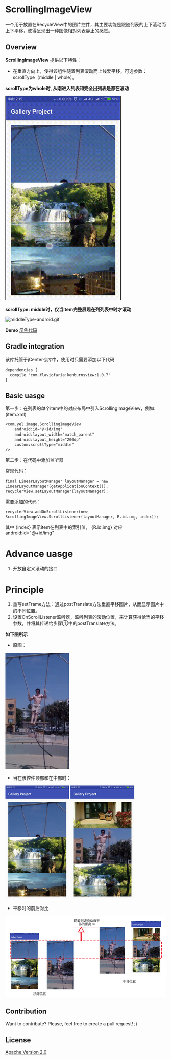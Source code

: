 ScrollingImageView
========

 一个用于放置在RecycleView中的图片控件，其主要功能是跟随列表的上下滚动而上下平移，使得呈现出一种图像相对列表静止的感觉。
 

Overview
-----------

**ScrollingImageView** 提供以下特性：

* 在垂直方向上，使得该组件随着列表滚动而上线爱平移，可选参数：scrollType（middle | whole）。

**scrollType为whole时, 从刚进入列表和完全出列表是都在滚动**

![wholeType-android.gif](wholeType-android.gif)

**scrollType: middle时，仅当item完整展现在列列表中时才滚动**

![middleType-android.gif](middleType-android.gif)

**Demo** [示例代码](https://github.com/freedomofme/ScrollingImageView/tree/master/example)

Gradle integration
---------------

该库托管于jCenter仓库中，使用时只需要添加以下代码

	dependencies {
  	  compile 'com.flaviofaria:kenburnsview:1.0.7'
	}

Basic uasge
-----------

第一步：在列表的单个item中的对应布局中引入ScrollingImageView，例如:(item.xml)
	
	<com.yel.image.ScrollingImageView
        android:id="@+id/img"
        android:layout_width="match_parent"
        android:layout_height="200dp"
        custom:scrollType="middle"
    />

第二步：在代码中添加监听器

常规代码：

	final LinearLayoutManager layoutManager = new LinearLayoutManager(getApplicationContext());
  	recyclerView.setLayoutManager(layoutManager);
  	
需要添加的代码：
  	
  	recyclerView.addOnScrollListener(new ScrollingImageView.ScrollListener(layoutManager, R.id.img, index));
  	
  	
其中 {index} 表示item在列表中的索引值， {R.id.img} 对应android:id="@+id/img"

Advance uasge 
===

1. 开放自定义滚动的接口


Principle
===
1. 重写setFrame方法：通过postTranslate方法垂直平移图片，从而显示图片中的不同位置。
2. 设置OnScrollListener监听器，监听列表的滚动位置，来计算获得恰当的平移参数，并将其传递给步骤①中的postTranslate方法。

**如下图所示**

* 原图：

<img src="./origin.jpg" alt="Drawing" style="width: 200px;"/>

* 当在该控件顶部和在中部时：

<img src="./top.jpeg" alt="Drawing" style="width: 200px;"/>
<img src="./middle.jpeg" alt="Drawing" style="width: 200px;"/>

* 平移时的前后对比

<img src="./prin.jpg" alt="Drawing" style="width: 700px;"/>

  	
Contribution
------------

Want to contribute? Please, feel free to create a pull request! ;)

License
----------

[Apache Version 2.0][License]

[License]:          http://www.apache.org/licenses/LICENSE-2.0.html
	
	

